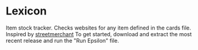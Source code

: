 # Lexicon
Item stock tracker. Checks websites for any item defined in the cards file.
Inspired by [streetmerchant](https://github.com/jef/streetmerchant)
To get started, download and extract the most recent release and run the "Run Epsilon" file.
